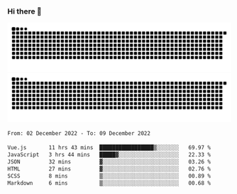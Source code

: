 ### Hi there 👋

![GitHub Snake Light](https://raw.githubusercontent.com/jichangee/jichangee/output/github-snake.svg#gh-light-mode-only)
![GitHub Snake dark](https://raw.githubusercontent.com/jichangee/jichangee/output/github-snake-dark.svg#gh-dark-mode-only)

<!--START_SECTION:waka-->

```text
From: 02 December 2022 - To: 09 December 2022

Vue.js       11 hrs 43 mins  █████████████████▒░░░░░░░   69.97 %
JavaScript   3 hrs 44 mins   █████▓░░░░░░░░░░░░░░░░░░░   22.33 %
JSON         32 mins         ▓░░░░░░░░░░░░░░░░░░░░░░░░   03.26 %
HTML         27 mins         ▓░░░░░░░░░░░░░░░░░░░░░░░░   02.76 %
SCSS         8 mins          ▒░░░░░░░░░░░░░░░░░░░░░░░░   00.89 %
Markdown     6 mins          ▒░░░░░░░░░░░░░░░░░░░░░░░░   00.68 %
```

<!--END_SECTION:waka-->

<!--
![GitHub Snake Light](github-snake.svg#gh-light-mode-only)
![GitHub Snake dark](github-snake-dark.svg#gh-dark-mode-only)
-->

<!--
**jichangee/jichangee** is a ✨ _special_ ✨ repository because its `README.md` (this file) appears on your GitHub profile.

Here are some ideas to get you started:

- 🔭 I’m currently working on ...
- 🌱 I’m currently learning ...
- 👯 I’m looking to collaborate on ...
- 🤔 I’m looking for help with ...
- 💬 Ask me about ...
- 📫 How to reach me: ...
- 😄 Pronouns: ...
- ⚡ Fun fact: ...
-->
